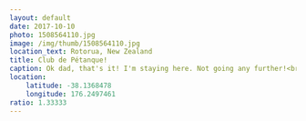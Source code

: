 ```yaml
---
layout: default
date: 2017-10-10
photo: 1508564110.jpg
image: /img/thumb/1508564110.jpg
location_text: Rotorua, New Zealand
title: Club de Pétanque!
caption: Ok dad, that's it! I'm staying here. Not going any further!<br /><br />This is the first Petanque Club I found this I left my hometown in France.
location:
    latitude: -38.1368478
    longitude: 176.2497461
ratio: 1.33333
---
```

